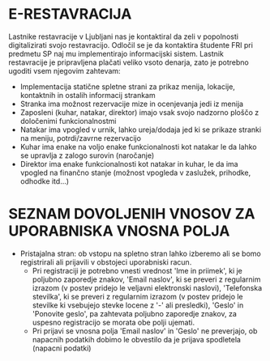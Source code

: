 # E-RESTAVRACIJA

Lastnike restavracije v Ljubljani nas je kontaktiral da zeli v popolnosti digitalizirati svojo restavracijo. Odločil se je da kontaktira študente FRI pri predmetu SP naj mu implementirajo informacijski sistem. Lastnik restavracije je pripravljena plačati veliko vsoto denarja, zato je potrebno ugoditi vsem njegovim zahtevam:

- Implementacija statične spletne strani za prikaz menija, lokacije, kontaktnih in ostalih informacij strankam
- Stranka ima možnost rezervacije mize in ocenjevanja jedi iz menija
- Zaposleni (kuhar, natakar, direktor) imajo vsak svojo nadzorno ploščo z določenimi funkcionalnostmi
- Natakar ima vpogled v urnik, lahko ureja/dodaja jed ki se prikaze stranki na meniju, potrdi/zavrne rezervacijo
- Kuhar ima enake na voljo enake funkcionalnosti kot natakar le da lahko se upravlja z zalogo surovin (naročanje)
- Direktor ima enake funkcionalnosti kot natakar in kuhar, le da ima vpogled na finančno stanje (možnost vpogleda v zaslužek, prihodke, odhodke itd...)


# SEZNAM DOVOLJENIH VNOSOV ZA UPORABNISKA VNOSNA POLJA

- Pristajalna stran: ob vstopu na spletno stran lahko izberemo ali se bomo registrirali ali
prijavili v obstojeci uporabniski racun. 
  - Pri registraciji je potrebno vnesti vrednost 'Ime in priimek', 
ki je poljubno zaporedje znakov, 'Email naslov', ki se preveri z regularnim izrazom (v postev pridejo le veljavni
elektronski naslovi), 'Telefonska stevilka', ki se preveri z regularnim izrazom (v postev pridejo le stevilke ki vsebujejo 
stevke locene z '-' ali presledki), 'Geslo' in 'Ponovite geslo', pa zahtevata poljubno zaporedje znakov, za uspesno registracijo
se morata obe polji ujemati.
  - Pri prijavi se vnosna polja 'Email naslov' in 'Geslo' ne preverjajo, ob napacnih podatkih dobimo le obvestilo da je 
  prijava spodletela (napacni podatki)



